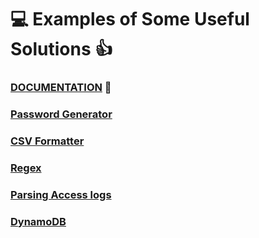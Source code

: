 # :computer: Examples of Some Useful Solutions :thumbsup:

### [DOCUMENTATION](https://github.com/RuslanSerdiuk/DevOps_Tasks_and_solutions/tree/main/Documentation/Materials/OS.Scripting/Python_Basics) :metal:

### [Password Generator](https://github.com/RuslanSerdiuk/DevOps_Tasks_and_solutions/tree/main/Python/Password%20Generator) 

### [CSV Formatter](https://github.com/RuslanSerdiuk/DevOps_Tasks_and_solutions/tree/main/Python/CSV%20Formatter)

### [Regex](https://github.com/RuslanSerdiuk/DevOps_Tasks_and_solutions/tree/main/Python/Regex)
 
### [Parsing Access logs](https://github.com/RuslanSerdiuk/DevOps_Tasks_and_solutions/tree/main/Python/Parsing%20Access%20logs)

### [DynamoDB](https://github.com/RuslanSerdiuk/DevOps_Tasks_and_solutions/tree/main/Python/DynamoDB)